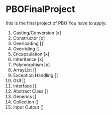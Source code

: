 # PBOFinalProject
this is the final project of PBO
You have to apply:
1. Casting/Conversion [x]
2. Constructor [x]
3. Overloading []
4. Overriding []
5. Encapsulation [x]
6. Inheritance [x]
7. Polymorphism [x]
8. ArrayList []
9. Exception Handling []
10. GUI []
11. Interface []
12. Abstract Class []
13. Generics []
14. Collection []
15. Input Output []
